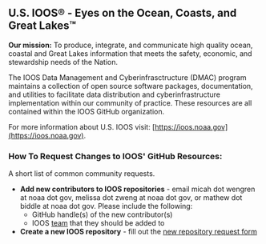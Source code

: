 
## U.S. IOOS&reg; - Eyes on the Ocean, Coasts, and Great Lakes&trade;

**Our mission:** To produce, integrate, and communicate high quality ocean, coastal and Great Lakes information that meets the safety, economic, and stewardship needs of the Nation.

The IOOS Data Management and Cyberinfrasctructure (DMAC) program maintains a collection of open source software packages, documentation, and utilities to facilitate data distribution and cyberinfrastructure implementation within our community of practice.  These resources are all contained within the IOOS GitHub organization.

For more information about U.S. IOOS visit: [https://ioos.noaa.gov](https://ioos.noaa.gov).

### How To Request Changes to IOOS' GitHub Resources:

A short list of common community requests.

- **Add new contributors to IOOS repositories** - email micah dot wengren at noaa dot gov, melissa dot zweng at noaa dot gov, or mathew dot biddle at noaa dot gov.  Please include the following:
    - GitHub handle(s) of the new contributor(s)
    - IOOS [team](https://github.com/orgs/ioos/teams) that they should be added to
- **Create a new IOOS repository** - fill out the [new repository request form](https://github.com/ioos/governance/issues/new?template=new-repository.yml)

